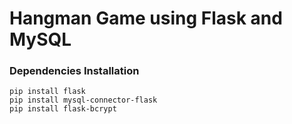 # Hangman Game using Flask and MySQL

### Dependencies Installation
```
pip install flask
pip install mysql-connector-flask
pip install flask-bcrypt
```


